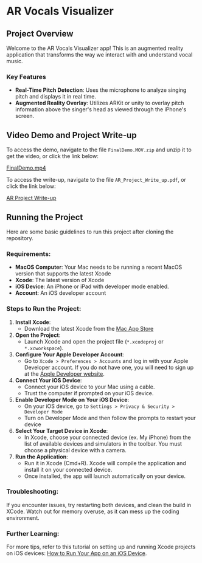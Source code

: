 # AR Vocals Visualizer

## Project Overview

Welcome to the AR Vocals Visualizer app! This is an augmented reality application that transforms the way we interact with and understand vocal music. 

### Key Features 
- **Real-Time Pitch Detection**: Uses the microphone to analyze singing pitch and displays it in real time.
- **Augmented Reality Overlay**: Utilizes ARKit or unity to overlay pitch information above the singer's head as viewed through the iPhone's screen.

## Video Demo and Project Write-up

To access the demo, navigate to the file `FinalDemo.MOV.zip` and unzip it to get the video, or click the link below:

[FinalDemo.mp4](FinalDemo.mp4)


To access the write-up, navigate to the file `AR_Project_Write_up.pdf`, or click the link below:

[AR Project Write-up](AR_Project_Write_up.pdf)

## Running the Project

Here are some basic guidelines to run this project after cloning the repository.

### Requirements:
- **MacOS Computer**: Your Mac needs to be running a recent MacOS version that supports the latest Xcode
- **Xcode**: The latest version of Xcode
- **iOS Device**: An iPhone or iPad with developer mode enabled.
- **Account**: An iOS developer account

### Steps to Run the Project:
1. **Install Xcode**:
   - Download the latest Xcode from the [Mac App Store](https://apps.apple.com/us/app/xcode/id497799835)
2. **Open the Project**:
   - Launch Xcode and open the project file (`*.xcodeproj` or `*.xcworkspace`).
3. **Configure Your Apple Developer Account**:
   - Go to `Xcode > Preferences > Accounts` and log in with your Apple Developer account. If you do not have one, you will need to sign up at the [Apple Developer website](https://developer.apple.com/).
4. **Connect Your iOS Device**:
   - Connect your iOS device to your Mac using a cable.
   - Trust the computer if prompted on your iOS device.
5. **Enable Developer Mode on Your iOS Device**:
   - On your iOS device, go to `Settings > Privacy & Security > Developer Mode`
   - Turn on Developer Mode and then follow the prompts to restart your device
6. **Select Your Target Device in Xcode**:
   - In Xcode, choose your  connected device (ex. My iPhone) from the list of available devices and simulators in the toolbar. You must choose a physical device with a camera.
7. **Run the Application**:
   - Run it in Xcode (Cmd+R). Xcode will compile the application and install it on your connected device.
   - Once installed, the app will launch automatically on your device.

### Troubleshooting:
If you encounter issues, try restarting both devices, and clean the build in XCode. Watch out for memory overuse, as it can mess up the coding environment.

### Further Learning:
For more tips, refer to this tutorial on setting up and running Xcode projects on iOS devices: [How to Run Your App on an iOS Device](https://www.raywenderlich.com/213-how-to-run-your-app-on-an-ios-device).



